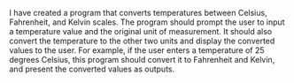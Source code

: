 I have created a program that converts temperatures between Celsius, Fahrenheit, and Kelvin scales. The program should prompt the user to input a temperature value and the original unit of measurement. It should also convert the temperature to the other two units and display the converted values to the user. For example, if the user enters a temperature of 25 degrees Celsius, this program should convert it to Fahrenheit and Kelvin, and present the converted values as outputs.
